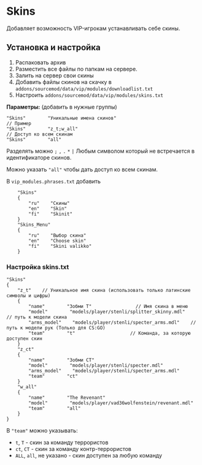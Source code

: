 # Skins

Добавляет возможность VIP-игрокам устанавливать себе скины.

## Установка и настройка

1. Распаковать архив
2. Разместить все файлы по папкам на сервере.
3. Залить на сервер свои скины
4. Добавить файлы скинов на скачку в `addons/sourcemod/data/vip/modules/downloadlist.txt`
5. Настроить `addons/sourcemod/data/vip/modules/skins.txt`

**Параметры:** (добавить в нужные группы)

```
"Skins"        "Уникальные имена скинов"
// Пример
"Skins"        "z_t;w_all"
// Доступ ко всем скинам
"Skins"        "all"
```

Разделять можно `;` `,` `.` `*` `|`
Любым символом который не встречается в идентификаторе скинов.

Можно указать `"all"` чтобы дать доступ ко всем скинам.


В `vip_modules.phrases.txt` добавить

```
    "Skins"
    {
        "ru"    "Скины"
        "en"    "Skin"
        "fi"    "Skinit"
    }
    "Skins_Menu"
    {
        "ru"    "Выбор скина"
        "en"    "Choose skin"
        "fi"    "Skini valikko"
    }
```

### Настройка skins.txt
```
"Skins"
{
    "z_t"    // Уникальное имя скина (использовать только латинские символы и цифры)
    {
        "name"        "Зобми Т"                // Имя скина в меню
        "model"        "models/player/stenli/splitter_skinny.mdl"    // путь к модели скина
        "arms_model"    "models/player/stenli/specter_arms.mdl"    // путь к модели рук (Только для CS:GO)
        "team"        "t"                    // Команда, за которую доступен скин
    }
    "z_ct"
    {
        "name"        "Зобми CТ"
        "model"        "models/player/stenli/specter.mdl"
        "arms_model"    "models/player/stenli/specter_arms.mdl"
        "team"        "ct"
    }
    "w_all"
    {
        "name"        "The Revenant"
        "model"        "models/player/vad36wolfenstein/revenant.mdl"
        "team"        "all"
    }
}
```

В `"team"` можно указывать:
* `t`, `T` - скин за команду террористов
* `ct`, `CT` - скин за команду контр-террористов
* `ALL`, `all`, не указано - скин доступен за любую команду

